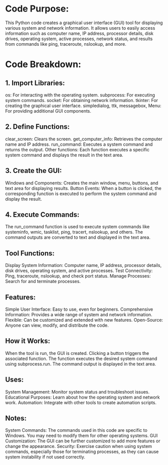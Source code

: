 # Code Purpose:
This Python code creates a graphical user interface (GUI) tool for displaying various system and network information. It allows users to easily access information such as computer name, IP address, processor details, disk drives, operating system, active processes, network status, and results from commands like ping, traceroute, nslookup, and more.
# Code Breakdown:
## 1. Import Libraries:
os: For interacting with the operating system.
subprocess: For executing system commands.
socket: For obtaining network information.
tkinter: For creating the graphical user interface.
simpledialog, ttk, messagebox, Menu: For providing additional GUI components.
## 2. Define Functions:
clear_screen: Clears the screen.
get_computer_info: Retrieves the computer name and IP address.
run_command: Executes a system command and returns the output.
Other functions: Each function executes a specific system command and displays the result in the text area.
## 3. Create the GUI:
Windows and Components: Creates the main window, menu, buttons, and text area for displaying results.
Button Events: When a button is clicked, the corresponding function is executed to perform the system command and display the result.
## 4. Execute Commands:
The run_command function is used to execute system commands like systeminfo, wmic, tasklist, ping, tracert, nslookup, and others.
The command outputs are converted to text and displayed in the text area.
## Tool Functions:
Display System Information: Computer name, IP address, processor details, disk drives, operating system, and active processes.
Test Connectivity: Ping, traceroute, nslookup, and check port status.
Manage Processes: Search for and terminate processes.
## Features:
Simple User Interface: Easy to use, even for beginners.
Comprehensive Information: Provides a wide range of system and network information.
Flexible: Can be customized and extended with new features.
Open-Source: Anyone can view, modify, and distribute the code.
## How it Works:
When the tool is run, the GUI is created.
Clicking a button triggers the associated function.
The function executes the desired system command using subprocess.run.
The command output is displayed in the text area.
## Uses:
System Management: Monitor system status and troubleshoot issues.
Educational Purposes: Learn about how the operating system and network work.
Automation: Integrate with other tools to create automation scripts.
## Notes:
System Commands: The commands used in this code are specific to Windows. You may need to modify them for other operating systems.
GUI Customization: The GUI can be further customized to add more features or change the appearance.
Security: Exercise caution when using system commands, especially those for terminating processes, as they can cause system instability if not used correctly.
